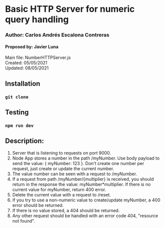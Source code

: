 # Basic HTTP Server for numeric query handling

### Author: Carlos Andrés Escalona Contreras 

#### Proposed by: Javier Luna
Main file: NumberHTTPServer.js  
Created: 05/05/2021  
Updated: 08/05/2021  
## Installation
### `git clone `

## Testing
### `npm run dev`

## Description:
1. Server that is listening to requests on port 9000.
2. Node App stores a number in the path /myNumber. Use body payload to send the value: { myNumber: 123 }. Don't create one number per request, just create or update the current number.
3. The value number can be seen with a request to /myNumber.
4. If a request from path /myNumber/{multiplier} is received, you should return in the response the value: myNumber*multiplier. If there is no current value for myNumber, return 400 error.
5. Delete the current value with a request to /reset.
6. If you try to use a non-numeric value to create/update myNumber, a 400 error should be returned.
7. If there is no value stored, a 404 should be returned.
8. Any other request should be handled with an error code 404, "resource not found".